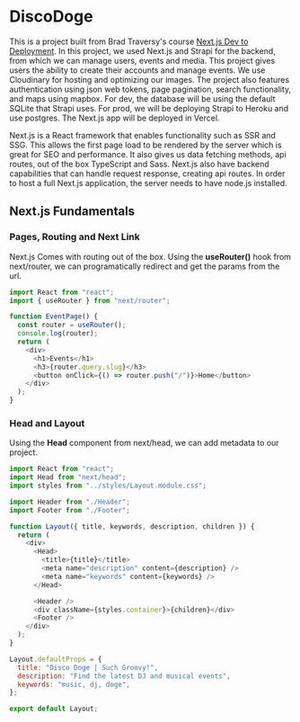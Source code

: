 # DiscoDoge

This is a project built from Brad Traversy's course [Next.js Dev to Deployment](https://www.udemy.com/course/nextjs-dev-to-deployment/). In this project, we used Next.js and Strapi for the backend, from which we can manage users, events and media. This project gives users the ability to create their accounts and manage events. We use Cloudinary for hosting and optimizing our images. The project also features authentication using json web tokens, page pagination, search functionality, and maps using mapbox. For dev, the database will be using the default SQLite that Strapi uses. For prod, we will be deploying Strapi to Heroku and use postgres. The Next.js app will be deployed in Vercel.

Next.js is a React framework that enables functionality such as SSR and SSG. This allows the first page load to be rendered by the server which is great for SEO and performance. It also gives us data fetching methods, api routes, out of the box TypeScript and Sass. Next.js also have backend capabilities that can handle request response, creating api routes. In order to host a full Next.js application, the server needs to have node.js installed.

## Next.js Fundamentals

### Pages, Routing and Next Link

Next.js Comes with routing out of the box. Using the **useRouter()** hook from next/router, we can programatically redirect and get the params from the url.

```javascript
import React from "react";
import { useRouter } from "next/router";

function EventPage() {
  const router = useRouter();
  console.log(router);
  return (
    <div>
      <h1>Events</h1>
      <h3>{router.query.slug}</h3>
      <button onClick={() => router.push("/")}>Home</button>
    </div>
  );
}
```

### Head and Layout

Using the **Head** component from next/head, we can add metadata to our project.

```javascript
import React from "react";
import Head from "next/head";
import styles from "../styles/Layout.module.css";

import Header from "./Header";
import Footer from "./Footer";

function Layout({ title, keywords, description, children }) {
  return (
    <div>
      <Head>
        <title>{title}</title>
        <meta name="description" content={description} />
        <meta name="keywords" content={keywords} />
      </Head>

      <Header />
      <div className={styles.container}>{children}</div>
      <Footer />
    </div>
  );
}

Layout.defaultProps = {
  title: "Disco Doge | Such Groovy!",
  description: "Find the latest DJ and musical events",
  keywords: "music, dj, doge",
};

export default Layout;
```
